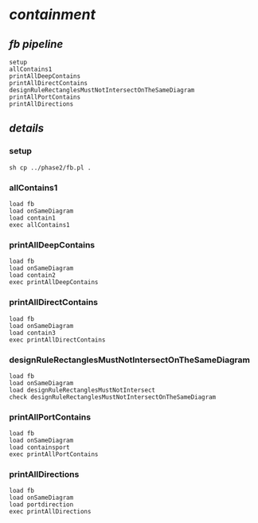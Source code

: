 # _containment_

## _fb pipeline_
	setup
	allContains1
	printAllDeepContains
	printAllDirectContains
	designRuleRectanglesMustNotIntersectOnTheSameDiagram
	printAllPortContains
    printAllDirections



## _details_
### setup
	sh cp ../phase2/fb.pl .
### allContains1
	load fb
	load onSameDiagram
	load contain1
    exec allContains1
### printAllDeepContains
	load fb
	load onSameDiagram
	load contain2
    exec printAllDeepContains
### printAllDirectContains
	load fb
	load onSameDiagram
	load contain3
    exec printAllDirectContains
### designRuleRectanglesMustNotIntersectOnTheSameDiagram
	load fb
	load onSameDiagram
	load designRuleRectanglesMustNotIntersect
    check designRuleRectanglesMustNotIntersectOnTheSameDiagram
### printAllPortContains
	load fb
	load onSameDiagram
	load containsport
    exec printAllPortContains
### printAllDirections
	load fb
	load onSameDiagram
	load portdirection
    exec printAllDirections
